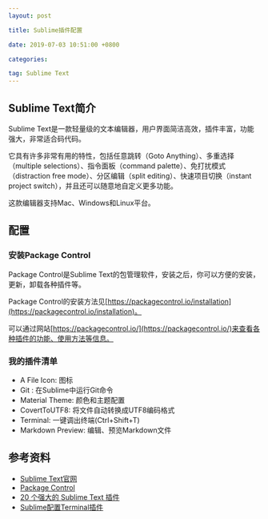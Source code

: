 ```yaml
---
layout: post

title: Sublime插件配置

date: 2019-07-03 10:51:00 +0800

categories: 

tag: Sublime Text
---
```


## Sublime Text简介
Sublime Text是一款轻量级的文本编辑器，用户界面简洁高效，插件丰富，功能强大，非常适合码代码。

它具有许多非常有用的特性，包括任意跳转（Goto Anything）、多重选择（multiple selections）、指令面板（command palette）、免打扰模式（distraction free mode）、分区编辑（split editing）、快速项目切换（instant project switch），并且还可以随意地自定义更多功能。

这款编辑器支持Mac、Windows和Linux平台。

<!-- more -->

## 配置
### 安装Package Control
Package Control是Sublime Text的包管理软件，安装之后，你可以方便的安装，更新，卸载各种插件等。

Package Control的安装方法见[https://packagecontrol.io/installation](https://packagecontrol.io/installation)。

可以通过网站[https://packagecontrol.io/](https://packagecontrol.io/)来查看各种插件的功能、使用方法等信息。

### 我的插件清单
* A File Icon: 图标
* Git : 在Sublime中运行Git命令
* Material Theme: 颜色和主题配置
* CovertToUTF8: 将文件自动转换成UTF8编码格式
* Terminal: 一键调出终端(Ctrl+Shift+T)
* Markdown Preview: 编辑、预览Markdown文件

## 参考资料
* [Sublime Text官网](http://www.sublimetext.com/)
* [Package Control](https://packagecontrol.io/)
* [20 个强大的 Sublime Text 插件](https://www.oschina.net/translate/20-powerful-sublimetext-plugins?print)
* [Sublime配置Terminal插件](https://blog.csdn.net/underdogs/article/details/78322639)